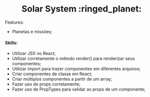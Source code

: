 <h1 align="center">Solar System :ringed_planet:</h1
 
<h4>Features:</h4>
<ul>
<li>Planetas e missões;</li>
</ul>


<h4>Skills:</h4>
<ul>
<li>Utilizar JSX no React;</li>
<li>Utilizar corretamente o método render() para renderizar seus componentes;</li>
<li>Utilizar import para trazer componentes em diferentes arquivos;</li>
<li>Criar componentes de classe em React;</li>
<li>Criar múltiplos componentes a partir de um array;</li>
<li>Fazer uso de props corretamente;</li>
<li>Fazer uso de PropTypes para validar as props de um componente;</li>
</ul>
